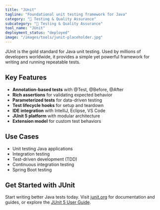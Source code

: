 ```yaml
---
title: "JUnit"
tagline: "Foundational unit testing framework for Java"
category: "🧪 Testing & Quality Assurance"
subcategory: "🧪 Testing & Quality Assurance"
tool_name: "JUnit"
deployment_status: "deployed"
image: "/images/tools/junit-placeholder.jpg"
---
```

JUnit is the gold standard for Java unit testing. Used by millions of developers worldwide, it provides a simple yet powerful framework for writing and running repeatable tests.

## Key Features

- **Annotation-based tests** with @Test, @Before, @After
- **Rich assertions** for validating expected behavior
- **Parameterized tests** for data-driven testing
- **Test lifecycle hooks** for setup and teardown
- **IDE integration** with IntelliJ, Eclipse, VS Code
- **JUnit 5 platform** with modular architecture
- **Extension model** for custom test behaviors

## Use Cases

- Unit testing Java applications
- Integration testing
- Test-driven development (TDD)
- Continuous integration testing
- Spring Boot testing

## Get Started with JUnit

Start writing better Java tests today. Visit [junit.org](https://junit.org/junit5/) for documentation and guides, or explore the [JUnit 5 User Guide](https://junit.org/junit5/docs/current/user-guide/).
